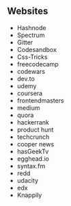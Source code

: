 
##  Websites

 - Hashnode
 - Spectrum
 - Gitter
 - Codesandbox
 - Css-Tricks
 - freecodecamp
 - codewars
 - dev.to
 - udemy
 - coursera
 - frontendmasters
 - medium
 - quora
 - hackerrank
 - product hunt
 - techcrunch
 - cooper news
 - hasGeekTv
 - egghead.io
 - syntax.fm
 - redd
 - udacity
 - edx
 - Knappily
<!--stackedit_data:
eyJoaXN0b3J5IjpbLTE1NDUxODM0ODAsLTE1MjA3MzM5MDEsLT
E1MjA3MzM5MDEsOTAzNzE5MDE5XX0=
-->